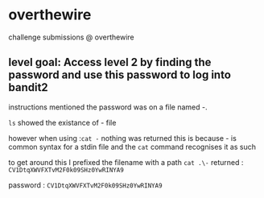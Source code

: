 # overthewire
 challenge submissions @ overthewire
 
## level goal: Access level 2 by finding the password and use this password to log into bandit2

instructions mentioned the password was on a file named -.

  `ls` showed the existance of - file
  
  however when using :`cat -` nothing was returned
  this is because - is common syntax for a stdin file and the `cat` command recognises it as such
  
  to get around this I prefixed the filename with a path
  `cat .\-` returned : `CV1DtqXWVFXTvM2F0k09SHz0YwRINYA9`
  
  password : `CV1DtqXWVFXTvM2F0k09SHz0YwRINYA9`
